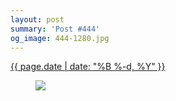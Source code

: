 ```yaml
---
layout: post
summary: 'Post #444'
og_image: 444-1280.jpg
---
```


<p>
 <time>
  <a href="/444">
   {{ page.date | date: "%B %-d, %Y" }}
  </a>
 </time>
 <a href="/444">
  <figure data-taken="11/2/2015">
   <img sizes="(min-width: 700px) 50vw, calc(100vw - 2rem)" src="{{ site.assets_url }}/444-640.jpg" srcset="{{ site.assets_url }}/444-1280.jpg 1280w, {{ site.assets_url }}/444-960.jpg 960w, {{ site.assets_url }}/444-640.jpg 640w, {{ site.assets_url }}/444-320.jpg 320w"/>
  </figure>
 </a>
</p>
